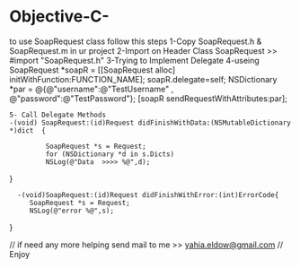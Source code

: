 # Objective-C-
to use SoapRequest class follow this steps 
    1-Copy SoapRequest.h & SoapRequest.m in ur project 
    2-Import on Header Class SoapRequest >>   #import "SoapRequest.h"
    3-Trying to Implement Delegate <SoapRequestDelegate>
    4-useing  
    SoapRequest *soapR = [[SoapRequest alloc] initWithFunction:FUNCTION_NAME];
        soapR.delegate=self;
        NSDictionary *par = @{@"username":@"TestUsername" , @"password":@"TestPassword"};
        [soapR sendRequestWithAttributes:par];
        
    5- Call Delegate Methods 
    -(void) SoapRequest:(id)Request didFinishWithData:(NSMutableDictionary *)dict  {
        
             SoapRequest *s = Request;  
             for (NSDictionary *d in s.Dicts)
             NSLog(@"Data  >>>> %@",d);
       
        
}
   
      -(void)SoapRequest:(id)Request didFinishWithError:(int)ErrorCode{
         SoapRequest *s = Request;
         NSLog(@"error %@",s);
}


// if need any more helping send mail to me >> yahia.eldow@gmail.com
//   Enjoy
